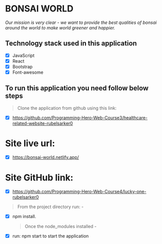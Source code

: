 # BONSAI WORLD

_Our mission is very clear - we want to provide the best qualities of bonsai around the world to make world greener and happier._

## Technology stack used in this application

- [x] JavaScript
- [x] React
- [x] Bootstrap
- [x] Font-awesome

## To run this application you need follow below steps

> Clone the application from github using this link:

- [x] https://github.com/Programming-Hero-Web-Course3/healthcare-related-website-rubelsarker0

# Site live url:

- [x] https://bonsai-world.netlify.app/

# Site GitHub link:

- [x] https://github.com/Programming-Hero-Web-Course4/lucky-one-rubelsarker0

> From the project directory run: -

- [x] npm install.
  > Once the node_modules installed -
- [x] run: npm start to start the application
